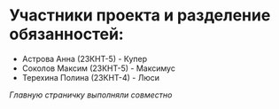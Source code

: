 # Участники проекта и разделение обязанностей:
- Астрова Анна (23КНТ-5) - Купер
- Соколов Максим (23КНТ-5) - Максимус
- Терехина Полина (23КНТ-4) - Люси

*Главную страничку выполняли совместно*
